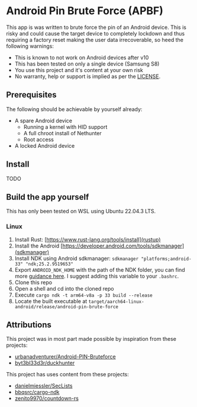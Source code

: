 # Android Pin Brute Force (APBF)

This app is was written to brute force the pin of an Android device. This is risky and could cause the target device to completely lockdown and thus requiring a factory reset making the user data irrecoverable, so heed the following warnings:

- This is known to not work on Android devices after v10
- This has been tested on only a single device (Samsung S8)
- You use this project and it's content at your own risk
- No warranty, help or support is implied as per the [LICENSE](./LICENSE).

## Prerequisites

The following should be achievable by yourself already:

- A spare Android device
  - Running a kernel with HID support
  - A full chroot install of Nethunter
  - Root access
- A locked Android device

## Install

TODO

## Build the app yourself

This has only been tested on WSL using Ubuntu 22.04.3 LTS.

### Linux

1. Install Rust: [https://www.rust-lang.org/tools/install](rustup)
2. Install the Android [https://developer.android.com/tools/sdkmanager](sdkmanager)
3. Install NDK using Android sdkmanager: `sdkmanager "platforms;android-33" "ndk;25.2.9519653"`
4. Export `ANDROID_NDK_HOME` with the path of the NDK folder, you can find more [guidance here](https://github.com/bbqsrc/cargo-ndk). I suggest adding this variable to your `.bashrc`.
5. Clone this repo
6. Open a shell and cd into the cloned repo
7. Execute `cargo ndk -t arm64-v8a -p 33 build --release`
8. Locate the built executable at `target/aarch64-linux-android/release/android-pin-brute-force`

## Attributions

This project was in most part made possible by inspiration from these projects:

- [urbanadventurer/Android-PIN-Bruteforce](https://github.com/urbanadventurer/Android-PIN-Bruteforce)
- [byt3bl33d3r/duckhunter](https://github.com/byt3bl33d3r/duckhunter)

This project has uses content from these projects:

- [danielmiessler/SecLists](https://github.com/danielmiessler/SecLists)
- [bbqsrc/cargo-ndk](https://github.com/bbqsrc/cargo-ndk)
- [zenito9970/countdown-rs](https://github.com/zenito9970/countdown-rs)
